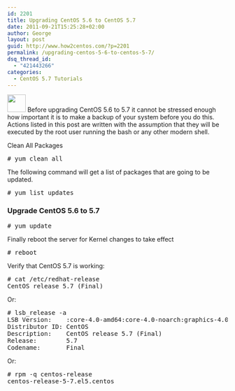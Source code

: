 ```yaml
---
id: 2201
title: Upgrading CentOS 5.6 to CentOS 5.7
date: 2011-09-21T15:25:28+02:00
author: George
layout: post
guid: http://www.how2centos.com/?p=2201
permalink: /upgrading-centos-5-6-to-centos-5-7/
dsq_thread_id:
  - "421443266"
categories:
  - CentOS 5.7 Tutorials
---
```

<img loading="lazy" src="http://www.how2centos.com/wp-content/uploads/2009/05/centos.gif" alt="" width="42" height="40" class="alignleft size-full wp-image-225" /> Before upgrading CentOS 5.6 to 5.7 it cannot be stressed enough how important it is to make a backup of your system before you do this. Actions listed in this post are written with the assumption that they will be executed by the root user running the bash or any other modern shell. 

Clean All Packages

<pre class="toolbar:2 nums:false nums-toggle:false theme:github font:droid-sans-mono whitespace-before:1 whitespace-after:1 lang:default decode:true"># yum clean all</pre>

The following command will get a list of packages that are going to be updated.

<pre class="toolbar:2 nums:false nums-toggle:false theme:github font:droid-sans-mono whitespace-before:1 whitespace-after:1 lang:default decode:true"># yum list updates</pre>

### Upgrade CentOS 5.6 to 5.7



<pre class="toolbar:2 nums:false nums-toggle:false theme:github font:droid-sans-mono whitespace-before:1 whitespace-after:1 lang:default decode:true"># yum update</pre>

Finally reboot the server for Kernel changes to take effect

<pre class="toolbar:2 nums:false nums-toggle:false theme:github font:droid-sans-mono whitespace-before:1 whitespace-after:1 lang:default decode:true"># reboot</pre>

Verify that CentOS 5.7 is working:

<pre class="toolbar:2 nums:false nums-toggle:false theme:github font:droid-sans-mono whitespace-before:1 whitespace-after:1 lang:default decode:true"># cat /etc/redhat-release
CentOS release 5.7 (Final)
</pre>

Or:

<pre class="toolbar:2 nums:false nums-toggle:false theme:github font:droid-sans-mono whitespace-before:1 whitespace-after:1 lang:default decode:true"># lsb_release -a
LSB Version:    :core-4.0-amd64:core-4.0-noarch:graphics-4.0-amd64:graphics-4.0-noarch:printing-4.0-amd64:printing-4.0-noarch
Distributor ID: CentOS
Description:    CentOS release 5.7 (Final)
Release:        5.7
Codename:       Final
</pre>

Or:

<pre class="toolbar:2 nums:false nums-toggle:false theme:github font:droid-sans-mono whitespace-before:1 whitespace-after:1 lang:default decode:true"># rpm -q centos-release
centos-release-5-7.el5.centos
</pre>
